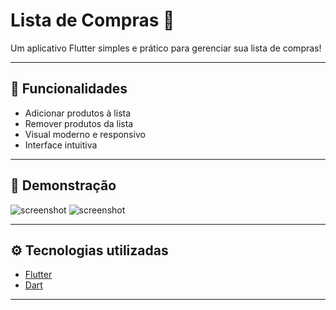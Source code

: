 # Lista de Compras 🛒

Um aplicativo Flutter simples e prático para gerenciar sua lista de compras!

---

## 🚀 Funcionalidades

- Adicionar produtos à lista
- Remover produtos da lista
- Visual moderno e responsivo
- Interface intuitiva

---

## 📱 Demonstração

![screenshot](C:\Users\Bruno\Desktop\projeto_listacompras\1.PNG)
![screenshot](C:\Users\Bruno\Desktop\projeto_listacompras\2.PNG)
 

---

## ⚙️ Tecnologias utilizadas

- [Flutter](https://flutter.dev/)
- [Dart](https://dart.dev)

---
